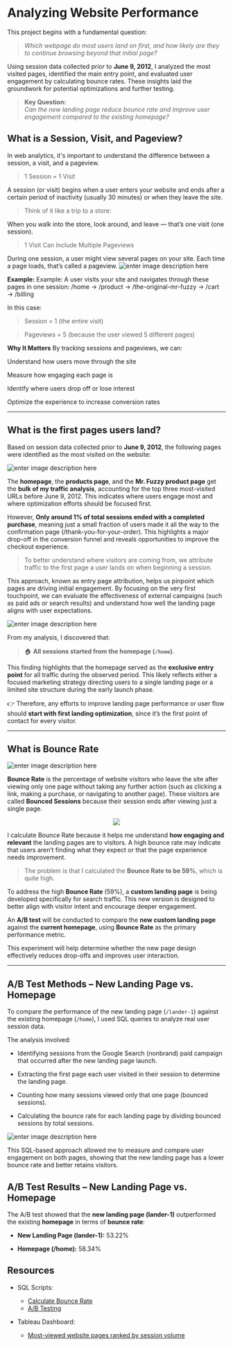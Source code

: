 




# Analyzing Website Performance
This project begins with a fundamental question:

> _Which webpage do most users land on first, and how likely are they to continue browsing beyond that initial page?_

Using session data collected prior to **June 9, 2012**, I analyzed the most visited pages, identified the main entry point, and evaluated user engagement by calculating bounce rates. These insights laid the groundwork for potential optimizations and further testing.

> **Key Question:**  
> _Can the new landing page reduce bounce rate and improve user engagement compared to the existing homepage?_

## What is a Session, Visit, and Pageview?

In web analytics, it's important to understand the difference between a session, a visit, and a pageview.

> 1 Session = 1 Visit

A session (or visit) begins when a user enters your website and ends after a certain period of inactivity (usually 30 minutes) or when they leave the site.

> Think of it like a trip to a store:

When you walk into the store, look around, and leave — that’s one visit (one session).

> 1 Visit Can Include Multiple Pageviews

During one session, a user might view several pages on your site. Each time a page loads, that’s called a pageview.
![enter image description here](https://github.com/SethSterlin/A-B-Landing-Page-Test-Maven-Fuzzy-Factory/blob/main/screenshot20250711184209.png?raw=true)

**Example:** Example: A user visits your site and navigates through these pages in one session:
/home → /product → /the-original-mr-fuzzy → /cart → /billing

In this case:

> Session = 1 (the entire visit)

> Pageviews = 5 (because the user viewed 5 different pages)

**Why It Matters**
By tracking sessions and pageviews, we can:

Understand how users move through the site

Measure how engaging each page is

Identify where users drop off or lose interest

Optimize the experience to increase conversion rates

---

## What is the first pages users land?

Based on session data collected prior to **June 9, 2012**, the following pages were identified as the most visited on the website:

![enter image description here](https://github.com/SethSterlin/A-B-Landing-Page-Test-Maven-Fuzzy-Factory/blob/main/screenshot20250711194422.png?raw=true)

The **homepage**, the **products page**, and the **Mr. Fuzzy product page** get the **bulk of my traffic analysis**, accounting for the top three most-visited URLs before June 9, 2012. This indicates where users engage most and where optimization efforts should be focused first.

However, **Only around 1% of total sessions ended with a completed purchase**, meaning just a small fraction of users made it all the way to the confirmation page (/thank-you-for-your-order). This highlights a major drop-off in the conversion funnel and reveals opportunities to improve the checkout experience.

> To better understand where visitors are coming from, we attribute traffic to the first page a user lands on when beginning a session.

This approach, known as entry page attribution, helps us pinpoint which pages are driving initial engagement. By focusing on the very first touchpoint, we can evaluate the effectiveness of external campaigns (such as paid ads or search results) and understand how well the landing page aligns with user expectations.

![enter image description here](https://github.com/SethSterlin/A-B-Landing-Page-Test-Maven-Fuzzy-Factory/blob/main/screenshot20250706172851.png?raw=true)

From my analysis, I discovered that:

> 🏠 **All sessions started from the homepage (`/home`)**.

This finding highlights that the homepage served as the **exclusive entry point** for all traffic during the observed period. This likely reflects either a focused marketing strategy directing users to a single landing page or a limited site structure during the early launch phase.

👉 Therefore, any efforts to improve landing page performance or user flow should **start with first landing optimization**, since it’s the first point of contact for every visitor.

---

## What is Bounce Rate

![enter image description here](https://github.com/SethSterlin/A-B-Landing-Page-Test-Maven-Fuzzy-Factory/blob/main/screenshot20250711184451.png?raw=true)

**Bounce Rate** is the percentage of website visitors who leave the site after viewing only one page without taking any further action (such as clicking a link, making a purchase, or navigating to another page). These visitors are called **Bounced Sessions** because their session ends after viewing just a single page.

<p align="center"> 
  <img src="https://github.com/SethSterlin/A-B-Landing-Page-Test-Maven-Fuzzy-Factory/blob/main/screenshot20250711184711.png?raw=true" /> 
</p>

I calculate Bounce Rate because it helps me understand **how engaging and relevant** the landing pages are to visitors. A high bounce rate may indicate that users aren’t finding what they expect or that the page experience needs improvement.

> The problem is that I calculated the **Bounce Rate to be 59%**, which is quite high.

To address the high **Bounce Rate** (59%), a **custom landing page** is being developed specifically for search traffic. This new version is designed to better align with visitor intent and encourage deeper engagement.

An **A/B test** will be conducted to compare the **new custom landing page** against the **current homepage**, using **Bounce Rate** as the primary performance metric.

This experiment will help determine whether the new page design effectively reduces drop-offs and improves user interaction.

---

## A/B Test Methods – New Landing Page vs. Homepage

To compare the performance of the new landing page (`/lander-1`) against the existing homepage (`/home`), I used SQL queries to analyze real user session data.

The analysis involved:

-   Identifying sessions from the Google Search (nonbrand) paid campaign that occurred after the new landing page launch.
    
-   Extracting the first page each user visited in their session to determine the landing page.
    
-   Counting how many sessions viewed only that one page (bounced sessions).
    
-   Calculating the bounce rate for each landing page by dividing bounced sessions by total sessions.
    

![enter image description here](https://github.com/SethSterlin/A-B-Landing-Page-Test-Maven-Fuzzy-Factory/blob/main/screenshot20250706175055.png?raw=true)

This SQL-based approach allowed me to measure and compare user engagement on both pages, showing that the new landing page has a lower bounce rate and better retains visitors.

## A/B Test Results – New Landing Page vs. Homepage

The A/B test showed that the **new landing page (lander-1)** outperformed the existing **homepage** in terms of **bounce rate**:

-   **New Landing Page (lander-1):** 53.22%
    
-   **Homepage (/home):** 58.34%

## Resources

- SQL Scripts:  
  - [Calculate Bounce Rate](https://github.com/SethSterlin/A-B-Landing-Page-Test-Maven-Fuzzy-Factory/blob/main/Calculate%20Bounce%20Rate.sql)  
  - [A/B Testing](https://github.com/SethSterlin/A-B-Landing-Page-Test-Maven-Fuzzy-Factory/blob/main/AB%20testing.sql)  

- Tableau Dashboard:  
  - [Most-viewed website pages ranked by session volume](https://public.tableau.com/views/Most-viewedwebsitepagesrankedbysessionvolume2/Dashboard1?:language=th-TH&publish=yes&:sid=&:redirect=auth&:display_count=n&:origin=viz_share_link)  
